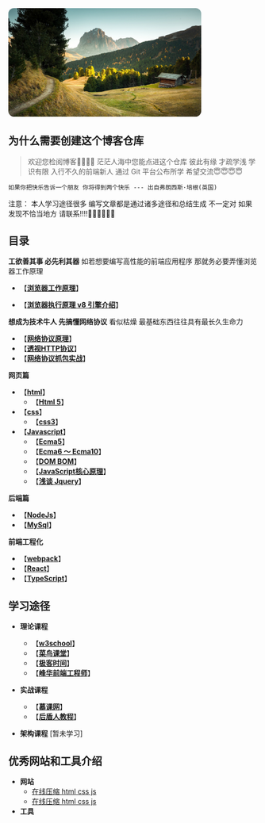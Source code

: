 <img src="media/img/wallpaper.jpg" alt="wallpaper" style="zoom:38%;border-radius: 30px;" /> 



## 为什么需要创建这个博客仓库

> 欢迎您检阅博客🥰🥰🥰🥰 茫茫人海中您能点进这个仓库 彼此有缘 才疏学浅 学识有限 入行不久的前端新人 通过 Git 平台公布所学 希望交流😇😇😇😇

```tex
如果你把快乐告诉一个朋友 你将得到两个快乐 --- 出自弗朗西斯·培根(英国)
```



注意： 本人学习途径很多 编写文章都是通过诸多途径和总结生成 不一定对 如果发现不恰当地方 请联系!!!!👩‍🦰👩‍🦰👩‍🦰



## 目录

**工欲善其事 必先利其器** 如若想要编写高性能的前端应用程序 那就务必要弄懂浏览器工作原理

+ 【[**浏览器工作原理**]()】

+ 【**[浏览器执行原理 v8 引擎介绍]()**】



**想成为技术牛人 先搞懂网络协议** 看似枯燥 最基础东西往往具有最长久生命力

+ 【**[网络协议原理]()**】
+ 【**[透视HTTP协议]()**】
+ 【**[网络协议抓包实战]()**】

**网页篇**

+ 【**[html]()**】
  + 【**[Html 5]()**】
+ 【**[css]()**】
  + 【**[css3]()**】
+ 【**[Javascript]()**】
  + 【**[Ecma5]()**】
  + 【**[Ecma6 ～ Ecma10]()**】
  + 【**[DOM BOM]()**】
  + 【**[JavaScript核心原理]()**】
  + 【**[浅谈 Jquery]()**】

**后端篇**

+ 【**[NodeJs]()**】
+ 【**[MySql]()**】

**前端工程化**

+ 【**[webpack]()**】
+ 【**[React]()**】
+ 【**[TypeScript]()**】



## 学习途径

+ **理论课程**
  + 【**[w3school](https://www.w3school.com.cn/)**】
  + 【**[菜鸟课堂](https://www.runoob.com/)**】
  + 【**[极客时间](https://time.geekbang.org/)**】
  + 【**[峰华前端工程师](https://space.bilibili.com/302954484/dynamic)**】

+ **实战课程**
  + 【**[慕课网](https://www.imooc.com/)**】
  + 【**[后盾人教程](https://space.bilibili.com/282190994/)**】
+ **架构课程** [暂未学习]



## 优秀网站和工具介绍

+ **网站**
  + [在线压缩 html css js](https://tool.oschina.net/jscompress)
  + [在线压缩 html css js](https://jsmin.51240.com/)
+ **工具**